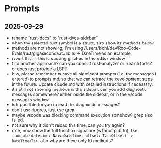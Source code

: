 # Prompts

## 2025-09-29

- rename "rust-docs" to "rust-docs-sidebar"
- when the selected rust symbol is a struct, also show its methods below
- methods are not showing, I'm using /Users/kichi/dev/Roo-Code-Evals/rust/gigasecond/src/lib.rs -> DateTime as an example
- revert this -- this is causing glitches in the editor window
- find another approach? can you consult rust-analyzer or rust cli tools? or does rust provide a LSP?
- btw, please remember to save all signficant prompts (i.e. the messages I entered) to prompts.md, so that we can retrace the development steps in the future. Update claude.md with detailed instructions if necessary.
- it's still not showing methods in the sidebar. can you add diagnostic messages somewhere? either inside the sidebar, or in the vscode messages window
- is it possible for you to read the diagnostic messages?
- don't use ripgrep, just use grep
- maybe vscode was blocking command execution somehow? grep also failed.
- not sure why it didn't reload this time, can you try again?
- nice, now show the full function signature (without pub fn), like `from_utc(datetime: NaiveDateTime, offset: Tz::Offset) -> DateTime<Tz>`. also why are there only 10 methods?